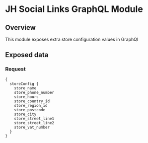 # JH Social Links GraphQL Module #

## Overview
This module exposes extra store configuration values in GraphQl

## Exposed data

### Request
```
{
  storeConfig {
    store_name
    store_phone_number
    store_hours
    store_country_id
    store_region_id
    store_postcode
    store_city
    store_street_line1
    store_street_line2
    store_vat_number
  }
}
```
